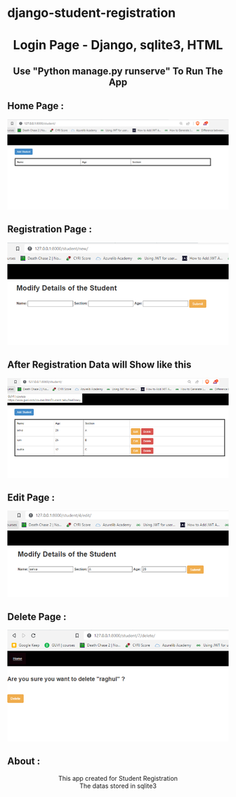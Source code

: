 # django-student-registration
<div align="center">

<h1>Login Page - Django, sqlite3, HTML</h1>
    
<h2>Use "Python manage.py runserve" To Run The App </h2>

<h2 align="left">Home Page : </h2>

<img src="https://github.com/SelvaKumar1995sri/student_reg_django/blob/main/img/home.PNG" > 

<h2 align="left">Registration Page : </h2>

<img src="https://github.com/SelvaKumar1995sri/student_reg_django/blob/main/img/reg.PNG" > 

<h2 align="left">After Registration Data will Show like this</h2>

<img src="https://github.com/SelvaKumar1995sri/student_reg_django/blob/main/img/after%20reg.PNG" > 

<h2 align="left">Edit Page : </h2>

<img src="https://github.com/SelvaKumar1995sri/student_reg_django/blob/main/img/edit.PNG" > 

<h2 align="left">Delete Page : </h2>

<img src="https://github.com/SelvaKumar1995sri/student_reg_django/blob/main/img/delete.PNG" > 

<h2 align="left">About : </h2>
<p> This app created for Student Registration <br>
    The datas stored in sqlite3
</p>

</div>
